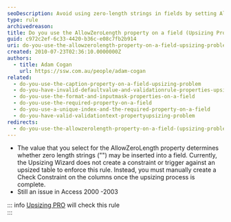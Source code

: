 ```yaml
---
seoDescription: Avoid using zero-length strings in fields by setting AllowZeroLength property correctly to ensure data integrity during upsizing.
type: rule
archivedreason:
title: Do you use the AllowZeroLength property on a field (Upsizing Problem)?
guid: c972c2ef-6c33-4420-b36c-e08c7fb2b914
uri: do-you-use-the-allowzerolength-property-on-a-field-upsizing-problem
created: 2010-07-23T02:36:10.0000000Z
authors:
  - title: Adam Cogan
    url: https://ssw.com.au/people/adam-cogan
related:
  - do-you-use-the-caption-property-on-a-field-upsizing-problem
  - do-you-have-invalid-defaultvalue-and-validationrule-properties-upsizing-problem
  - do-you-use-the-format-and-inputmask-properties-on-a-field
  - do-you-use-the-required-property-on-a-field
  - do-you-use-a-unique-index-and-the-required-property-on-a-field
  - do-you-have-valid-validationtext-propertyupsizing-problem
redirects:
  - do-you-use-the-allowzerolength-property-on-a-field-(upsizing-problem)
---
```


- The value that you select for the AllowZeroLength property determines whether zero length strings ("") may be inserted into a field. Currently, the Upsizing Wizard does not create a constraint or trigger against an upsized table to enforce this rule. Instead, you must manually create a Check Constraint on the columns once the upsizing process is complete.
- Still an issue in Access 2000 -2003

::: info
[Upsizing PRO](http://www.ssw.com.au/ssw/UpsizingPRO) will check this rule  
:::

<!--endintro-->
